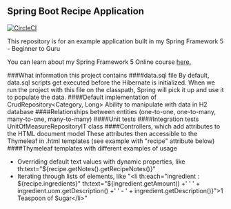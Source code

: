 ## Spring Boot Recipe Application

[![CircleCI](https://circleci.com/gh/springframeworkguru/spring5-recipe-app.svg?style=svg)](https://circleci.com/gh/springframeworkguru/spring5-recipe-app)

This repository is for an example application built in my Spring Framework 5 - Beginner to Guru

You can learn about my Spring Framework 5 Online course [here.](https://go.springframework.guru/spring-framework-5-online-course)

###What information this project contains
####data.sql file
By default, data.sql scripts get executed before the Hibernate is initialized. When we run the project with this file on the classpath, Spring will pick it up and use it to populate the data.
####Default implementation of CrudRepository<Category, Long>
Ability to manipulate with data in H2 database
####Relationships between entities (one-to-one, one-to-many, many-to-one, many-to-many)
####Unit tests
####Integration tests
UnitOfMeasureRepositoryIT class
####Controllers, which add attributes to the HTML document model
These attributes then accessible to the Thymeleaf in .html templates 
(see example with "recipe" attribute below)
####Thymeleaf templates with different examples of usage
 - Overriding default text values with dynamic properties, like 
    th:text="${recipe.getNotes().getRecipeNotes()}"
 - Iterating through lists of elements, like
     "\<li th:each="ingredient : ${recipe.ingredients}"
                                        th:text="${ingredient.getAmount() +'
                                        ' ' + ingredient.uom.getDescription() +'
                                        ' - ' + ingredient.getDescription()}">1 Teaspoon of Sugar\</li\>"
